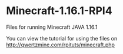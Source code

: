 # Minecraft-1.16.1-RPI4
Files for running Minecraft JAVA 1.16.1


You can view the tutorial for using the files on http://qwertzmine.com/rpituts/minecraft.php
